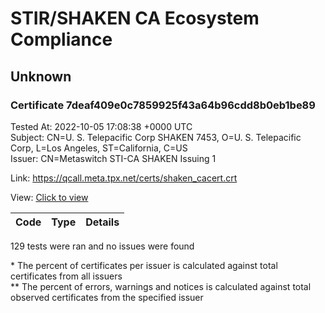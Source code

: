 # STIR/SHAKEN CA Ecosystem Compliance
## Unknown

### Certificate 7deaf409e0c7859925f43a64b96cdd8b0eb1be89
Tested At: 2022-10-05 17:08:38 +0000 UTC\
Subject: CN=U. S. Telepacific Corp SHAKEN 7453, O=U. S. Telepacific Corp, L=Los Angeles, ST=California, C=US\
Issuer: CN=Metaswitch STI-CA SHAKEN Issuing 1

Link: https://qcall.meta.tpx.net/certs/shaken_cacert.crt

View: [Click to view](https://understandingwebpki.com/?cert=MIICjjCCAjSgAwIBAgIQOs%2B8mLvpJuimIwt%2F8leOJzAKBggqhkjOPQQDAjAtMSswKQYDVQQDDCJNZXRhc3dpdGNoIFNUSS1DQSBTSEFLRU4gSXNzdWluZyAxMB4XDTIxMDQwNzE2NDQzNFoXDTI0MDQwNjE2NDQzNFowgYYxCzAJBgNVBAYTAlVTMRMwEQYDVQQIDApDYWxpZm9ybmlhMRQwEgYDVQQHDAtMb3MgQW5nZWxlczEfMB0GA1UECgwWVS4gUy4gVGVsZXBhY2lmaWMgQ29ycDErMCkGA1UEAwwiVS4gUy4gVGVsZXBhY2lmaWMgQ29ycCBTSEFLRU4gNzQ1MzBZMBMGByqGSM49AgEGCCqGSM49AwEHA0IABDemSJvLPHNy%2B4YLKb421Nhn4rZoqgNs05O3XtfuIXjCKM0TJ2Mmc8eXEttFFoGY7LNDSOe4hyp40tYh7oGU2uOjgdswgdgwDAYDVR0TAQH%2FBAIwADAOBgNVHQ8BAf8EBAMCBeAwFgYIKwYBBQUHARoECjAIoAYWBDc0NTMwRwYDVR0fBEAwPjA8oDqgOIY2aHR0cHM6Ly9hdXRoZW50aWNhdGUtYXBpLmljb25lY3Rpdi5jb20vZG93bmxvYWQvdjEvY3JsMBcGA1UdIAQQMA4wDAYKYIZIAYb%2FCQEBATAdBgNVHQ4EFgQUcxcPnhodcObxHUTHQVizJ4jhXSAwHwYDVR0jBBgwFoAUzR6nABAQ2jIdaRo51dJGCyw8h9YwCgYIKoZIzj0EAwIDSAAwRQIhAJnIqBIwlsBvII7ruDXkZCEMijzuFLQiYbfuNr%2F6pYz%2BAiAaWOSCo2ZO3na4cxjFryoc7WfK0gQuCCBW78xzMRW%2FjA%3D%3D)


| Code | Type | Details |
|------|------|---------|

129 tests were ran and no issues were found

\* The percent of certificates per issuer is calculated against total certificates from all issuers\
\*\* The percent of errors, warnings and notices is calculated against total observed certificates from the specified issuer
